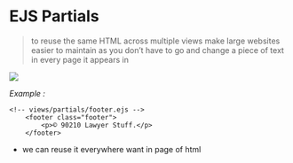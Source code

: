 # EJS Partials

>  to reuse the same HTML across multiple views
>  make large websites easier to maintain as you don’t have to go and change a piece of text in every page it appears in
>  
![](https://i.stack.imgur.com/Jt4nj.png)

*Example :*
```
<!-- views/partials/footer.ejs -->
    <footer class="footer">
        <p>© 90210 Lawyer Stuff.</p>
    </footer>
 ```
 
 - we can  reuse it everywhere want in page of html
